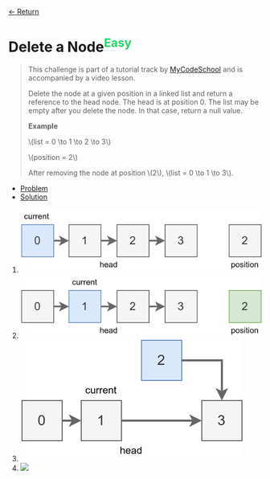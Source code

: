 [&larr; Return](https://hanggrian.github.io/grind-hackerrank/)

# Delete a Node<sup style="color: rgb(32, 215, 97);">Easy</sup>

> This challenge is part of a tutorial track by [MyCodeSchool](http://www.youtube.com/mycodeschool)
  and is accompanied by a video lesson.
>
> Delete the node at a given position in a linked list and return a reference to
  the head node. The head is at position 0. The list may be empty after you
  delete the node. In that case, return a null value.
>
> **Example**
>
> \\(list = 0 \to 1 \to 2 \to 3\\)
>
> \\(position = 2\\)
>
> After removing the node at position \\(2\\), \\(list = 0 \to 1 \to 3\\).

- [Problem](https://www.hackerrank.com/challenges/delete-a-node-from-a-linked-list/)
- [Solution](https://github.com/hanggrian/grind-hackerrank/blob/main/algorithms/src/main/java/ds/DeleteANode.java)

1.  ![](https://github.com/hanggrian/grind-hackerrank/raw/assets/algorithms/ds/delete-a-node1.svg)
1.  ![](https://github.com/hanggrian/grind-hackerrank/raw/assets/algorithms/ds/delete-a-node2.svg)
1.  ![](https://github.com/hanggrian/grind-hackerrank/raw/assets/algorithms/ds/delete-a-node3.svg)
1.  ![](https://github.com/hanggrian/grind-hackerrank/raw/assets/algorithms/ds/delete-a-node4.svg)
